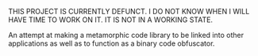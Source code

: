 THIS PROJECT IS CURRENTLY DEFUNCT. I DO NOT KNOW WHEN I WILL HAVE TIME TO WORK ON IT. IT IS NOT IN A WORKING STATE.

An attempt at making a metamorphic code library to be linked into other applications as well as to function as a binary code obfuscator.